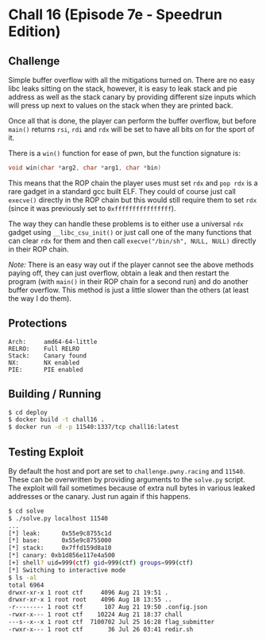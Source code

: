 # Chall 16 (Episode 7e - Speedrun Edition)

## Challenge

Simple buffer overflow with all the mitigations turned on. There are no easy libc
leaks sitting on the stack, however, it is easy to leak stack and pie address as
well as the stack canary by providing different size inputs which will press up
next to values on the stack when they are printed back.

Once all that is done, the player can perform the buffer overflow, but before
`main()` returns `rsi`, `rdi` and `rdx` will be set to have all bits on for the
sport of it.

There is a `win()` function for ease of pwn, but the function signature is:
```c
void win(char *arg2, char *arg1, char *bin)
```

This means that the ROP chain the player uses must set `rdx` and `pop rdx` is a
rare gadget in a standard gcc built ELF. They could of course just call `execve()`
directly in the ROP chain but this would still require them to set `rdx` (since it
was previously set to `0xffffffffffffffff`).

The way they can handle these problems is to either use a universal `rdx` gadget
using `__libc_csu_init()` or just call one of the many functions that can clear
`rdx` for them and then call `execve("/bin/sh", NULL, NULL)` directly in their ROP
chain.

*Note:* There is an easy way out if the player cannot see the above methods paying
off, they can just overflow, obtain a leak and then restart the program (with `main()`
in their ROP chain for a second run) and do another buffer overflow. This method is
just a little slower than the others (at least the way I do them).

## Protections

```
Arch:     amd64-64-little
RELRO:    Full RELRO
Stack:    Canary found
NX:       NX enabled
PIE:      PIE enabled
```

## Building / Running
```bash
$ cd deploy
$ docker build -t chall16 .
$ docker run -d -p 11540:1337/tcp chall16:latest
```

## Testing Exploit

By default the host and port are set to `challenge.pwny.racing` and `11540`. These can be
overwritten by providing arguments to the `solve.py` script. The exploit will fail sometimes
because of extra null bytes in various leaked addresses or the canary. Just run again if this
happens.

```bash
$ cd solve
$ ./solve.py localhost 11540
...
[*] leak:      0x55e9c8755c1d
[*] base:      0x55e9c8755000
[*] stack:     0x7ffd159d8a10
[*] canary: 0xb1d856e117e4a500
[+] shell? uid=999(ctf) gid=999(ctf) groups=999(ctf)
[*] Switching to interactive mode
$ ls -al
total 6964
drwxr-xr-x 1 root ctf     4096 Aug 21 19:51 .
drwxr-xr-x 1 root root    4096 Aug 18 13:55 ..
-r-------- 1 root ctf      107 Aug 21 19:50 .config.json
-rwxr-x--- 1 root ctf    10224 Aug 21 18:37 chall
---s--x--x 1 root ctf  7100702 Jul 25 16:28 flag_submitter
-rwxr-x--- 1 root ctf       36 Jul 26 03:41 redir.sh

```
